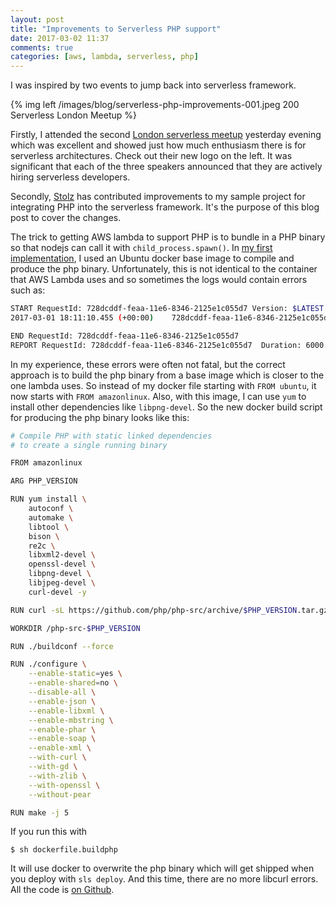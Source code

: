 ```yaml
---
layout: post
title: "Improvements to Serverless PHP support"
date: 2017-03-02 11:37
comments: true
categories: [aws, lambda, serverless, php]
---
```

I was inspired by two events to jump back into serverless framework. 

{% img left /images/blog/serverless-php-improvements-001.jpeg 200 Serverless London Meetup %} 

Firstly, I attended the second [London serverless meetup](https://www.meetup.com/Serverless-London/) yesterday evening which was excellent and showed just how much enthusiasm there is for serverless architectures. Check out their new logo on the left. It was significant that each of the three speakers announced that they are actively hiring serverless developers.

Secondly, [Stolz](https://github.com/Stolz) has contributed improvements to my sample project for integrating PHP into the serverless framework. It's the purpose of this blog post to cover the changes.

The trick to getting AWS lambda to support PHP is to bundle in a PHP binary so that nodejs can call it with `child_process.spawn()`. In [my first implementation](/the-serverless-framework-and-php/), I used an Ubuntu docker base image to compile and produce the php binary. Unfortunately, this is not identical to the container that AWS Lambda uses and so sometimes the logs would contain errors such as:

```sh
START RequestId: 728dcddf-feaa-11e6-8346-2125e1c055d7 Version: $LATEST
2017-03-01 18:11:10.455 (+00:00)	728dcddf-feaa-11e6-8346-2125e1c055d7	stderr: ./php: /usr/lib64/libcurl.so.4: no version information available (required by ./php)

END RequestId: 728dcddf-feaa-11e6-8346-2125e1c055d7
REPORT RequestId: 728dcddf-feaa-11e6-8346-2125e1c055d7	Duration: 6000.08 ms	Billed Duration: 6000 ms 	Memory Size: 1024 MB	Max Memory Used: 23 MB	
```

In my experience, these errors were often not fatal, but the correct approach is to build the php binary from a base image which is closer to the one lambda uses. So instead of my docker file starting with `FROM ubuntu`, it now starts with `FROM amazonlinux`. Also, with this image, I can use `yum` to install other dependencies like `libpng-devel`. So the new docker build script for producing the php binary looks like this:

```sh dockerfile.buildphp
# Compile PHP with static linked dependencies
# to create a single running binary

FROM amazonlinux

ARG PHP_VERSION

RUN yum install \
    autoconf \
    automake \
    libtool \
    bison \
    re2c \
    libxml2-devel \
    openssl-devel \
    libpng-devel \
    libjpeg-devel \
    curl-devel -y

RUN curl -sL https://github.com/php/php-src/archive/$PHP_VERSION.tar.gz | tar -zxv

WORKDIR /php-src-$PHP_VERSION

RUN ./buildconf --force

RUN ./configure \
    --enable-static=yes \
    --enable-shared=no \
    --disable-all \
    --enable-json \
    --enable-libxml \
    --enable-mbstring \
    --enable-phar \
    --enable-soap \
    --enable-xml \
    --with-curl \
    --with-gd \
    --with-zlib \
    --with-openssl \
    --without-pear

RUN make -j 5
```

If you run this with

    $ sh dockerfile.buildphp

It will use docker to overwrite the php binary which will get shipped when you deploy with `sls deploy`. And this time, there are no more libcurl errors. All the code is [on Github](https://github.com/ZeroSharp/serverless-php).